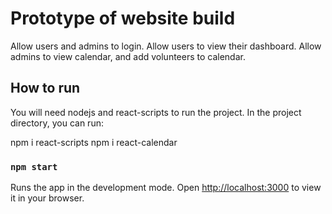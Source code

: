 # Prototype of website build

Allow users and admins to login. Allow users to view their dashboard. Allow admins to view calendar, and add volunteers to calendar.

## How to run

You will need nodejs and react-scripts to run the project. In the project directory, you can run:

npm i react-scripts
npm i react-calendar

### `npm start`

Runs the app in the development mode.
Open [http://localhost:3000](http://localhost:3000) to view it in your browser.

